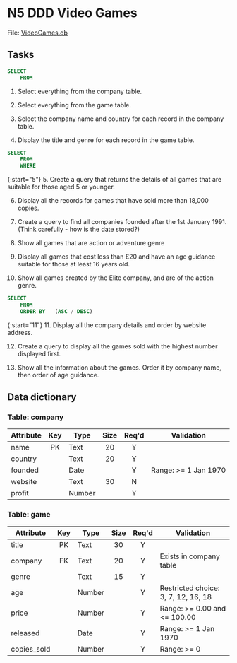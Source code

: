 # N5 DDD Video Games


File: [VideoGames.db](assets/VideoGames.db "Download file")


## Tasks

``` sql
SELECT
    FROM
```

1. Select everything from the company table.

2. Select everything from the game table.

3. Select the company name and country for each record in the company table.

4. Display the title and genre for each record in the game table.

``` sql
SELECT
    FROM
    WHERE
```

{:start="5"}
5. Create a query that returns the details of all games that are suitable for those aged 5 or younger.

6. Display all the records for games that have sold more than 18,000 copies.

7. Create a query to find all companies founded after the 1st January 1991.  (Think carefully - how is the date stored?)

8. Show all games that are action or adventure genre

9. Display all games that cost less than £20 and have an age guidance suitable for those at least 16 years old.

10. Show all games created by the Elite company, and are of the action genre.

``` sql
SELECT
    FROM
    ORDER BY   (ASC / DESC)
```

{:start="11"}
11. Display all the company details and order by website address.

12. Create a query to display all the games sold with the highest number displayed first.

13. Show all the information about the games.  Order it by company name, then order of age guidance.


## Data dictionary

### Table: company

| Attribute | Key   | Type   | Size  | Req'd | Validation |
| --------- | :---: | ----   | :---: | :---: | ---------- |
| name      | PK    | Text   | 20    | Y     | |
| country   |       | Text   | 20    | Y     | |
| founded   |       | Date   |       | Y     | Range: >= 1 Jan 1970 |
| website   |       | Text   | 30    | N     | |
| profit    |       | Number |       | Y     | |

### Table: game

| Attribute    | Key   | Type   | Size  | Req'd | Validation |
| ---------    | :---: | ----   | :---: | :---: | ---------- |
| title        | PK    | Text   | 30    | Y     | |
| company      | FK    | Text   | 20    | Y     | Exists in company table |
| genre        |       | Text   | 15    | Y     | |
| age          |       | Number |       | Y     | Restricted choice: 3, 7, 12, 16, 18 |
| price        |       | Number |       | Y     | Range: >= 0.00 and <= 100.00 |
| released     |       | Date   |       | Y     | Range: >= 1 Jan 1970 |
| copies_sold  |       | Number |       | Y     | Range: >= 0 |